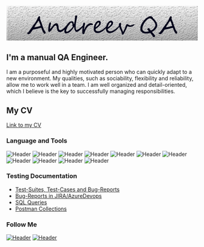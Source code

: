 ![Header](https://github.com/JustRom21/Andreev_Roman_D/blob/main/assets/123.png)
## I'm a manual QA Engineer.
I am a purposeful and highly motivated person who can quickly adapt to a new environment. My qualities, such as sociability, flexibility and reliability, allow me to work well in a team.
I am well organized and detail-oriented, which I believe is the key to successfully managing responsibilities.
## My CV
[Link to my CV](https://drive.google.com/file/d/1JkUUq32PsZioOQdLBeD6AU3gFW0aX2pl/view?usp=sharing)

### Language and Tools
![Header](https://img.shields.io/badge/Jira-090909?style=for-the-badge&logo=jira&logoColor=136be1)
![Header](https://img.shields.io/badge/Postman-090909?style=for-the-badge&logo=postman&logoColor=f76935)
![Header](https://img.shields.io/badge/Swagger-090909?style=for-the-badge&logo=swagger&logoColor=7ede2b)
![Header](https://img.shields.io/badge/Github-090909?style=for-the-badge&logo=github&logoColor=8cc4d7)
![Header](https://img.shields.io/badge/AzureDevops-090909?style=for-the-badge&logo=azuredevops&logoColor=0074d0)
![Header](https://img.shields.io/badge/MySQL-090909?style=for-the-badge&logo=mysql&logoColor=00618a)
![Header](https://img.shields.io/badge/DevTools-090909?style=for-the-badge&logo=googlechrome&logoColor=2674f2)
![Header](https://img.shields.io/badge/AndroidStudio-090909?style=for-the-badge&logo=androidstudio&logoColor=3ad07d)
![Header](https://img.shields.io/badge/TestRail-090909?style=for-the-badge&logo=&logoColor=71b556)
![Header](https://img.shields.io/badge/Fiddler-090909?style=for-the-badge&logo=fiddler&logoColor=8cc4d7)
![Header](https://img.shields.io/badge/CharlesProxy-090909?style=for-the-badge&logo=charlesproxy&logoColor=8cc4d7)

### Testing Documentation

- [Test-Suites, Test-Cases and Bug-Reports](https://github.com/JustRom21/Testing-documentation_examples)
- [Bug-Reports in JIRA/AzureDevops](https://github.com/JustRom21/Bug-reports_JIRA-Azure)
- [SQL Queries](https://github.com/JustRom21/MySQL_Queries)
- [Postman Collections](https://github.com/JustRom21/Postman_Collection_PetShop/blob/main/README.md)

### Follow Me
[![Header](https://img.shields.io/badge/Instagram-090909?style=for-the-badge&logo=instagram&logoColor=9939a3)](https://www.instagram.com/justrom21/)
[![Header](https://img.shields.io/badge/Telegram-090909?style=for-the-badge&logo=telegram&logoColor=31a5db)](https://t.me/justRom21)
